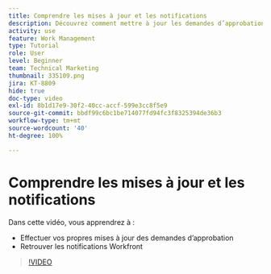 ```yaml
---
title: Comprendre les mises à jour et les notifications
description: Découvrez comment mettre à jour les demandes d’approbation et retrouver vos notifications dans Workfront.
activity: use
feature: Work Management
type: Tutorial
role: User
level: Beginner
team: Technical Marketing
thumbnail: 335109.png
jira: KT-8809
hide: true
doc-type: video
exl-id: 8b1d17e9-30f2-40cc-accf-599e3cc8f5e9
source-git-commit: bbdf99c6bc1be714077fd94fc3f8325394de36b3
workflow-type: tm+mt
source-wordcount: '40'
ht-degree: 100%

---
```


# Comprendre les mises à jour et les notifications

Dans cette vidéo, vous apprendrez à :

* Effectuer vos propres mises à jour des demandes d’approbation
* Retrouver les notifications Workfront

>[!VIDEO](https://video.tv.adobe.com/v/3440139/?quality=12&learn=on&enablevpops=1&captions=fre_fr)

<!--
learn more URLS
Tag others on updates
Update work
-->
